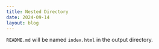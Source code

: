 ```yaml
---
title: Nested Directory
date: 2024-09-14
layout: blog
---
```


`README.md` will be named `index.html` in the output directory.
